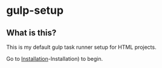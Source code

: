 # gulp-setup

## What is this?

This is my default gulp task runner setup for HTML projects.

Go to [Installation](https://github.com/slatron/gulp-setup/wiki/2)-Installation) to begin.

